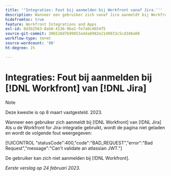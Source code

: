 ```yaml
---
title: '"Integraties: Fout bij aanmelden bij Workfront vanaf Jira.'''
description: Wanneer een gebruiker zich vanaf Jira aanmeldt bij Workfront met de integratie Workfront for Jira, wordt de pagina niet geladen en wordt een fout weergegeven.
hidefromtoc: true
feature: Workfront Integrations and Apps
exl-id: 8d3b2563-8ab8-4136-9ba1-fe7a0c4654f5
source-git-commit: 386528d7b99053a4da6982e2140933c5cd348a08
workflow-type: tm+mt
source-wordcount: '90'
ht-degree: 1%

---
```


# Integraties: Fout bij aanmelden bij [!DNL Workfront] van [!DNL Jira]

>[!NOTE]
>
>Deze kwestie is op 8 maart vastgesteld. 2023.

Wanneer een gebruiker zich aanmeldt bij [!DNL Workfront] van [!DNL Jira] Als u de Workfront for Jira-integratie gebruikt, wordt de pagina niet geladen en wordt de volgende fout weergegeven:

[!UICONTROL "statusCode":400,"code":"BAD_REQUEST","error":"Bad Request","message":"Can't validate an atlassian JWT."]

De gebruiker kan zich niet aanmelden bij [!DNL Workfront].

_Eerste verslag op 24 februari 2023._
